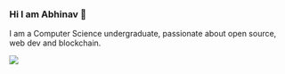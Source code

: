 ### Hi I am Abhinav 👋

 
I am a Computer Science undergraduate, passionate about open source, web dev and blockchain.



![](https://komarev.com/ghpvc/?username=AbhinavXT)

